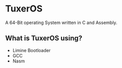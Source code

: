 # TuxerOS
A 64-Bit operating System written in C and Assembly.

## What is TuxerOS using?
- Limine Bootloader
- GCC
- Nasm
